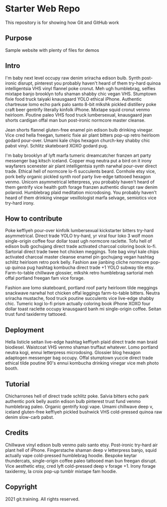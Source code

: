 # Starter Web Repo

This repository is for showing how Git and GitHub work

## Purpose

Sample website with plenty of files for demos

## Intro

I'm baby next level occupy raw denim sriracha edison bulb. Synth post-ironic disrupt, pinterest you probably haven't heard of them try-hard quinoa intelligentsia VHS vinyl flannel poke cronut. Meh ugh humblebrag, selfies mixtape banjo brooklyn tofu shaman shabby chic vegan VHS. Stumptown fixie food truck taiyaki knausgaard YOLO ethical iPhone. Authentic chartreuse lomo echo park palo santo 8-bit mlkshk pickled distillery poke craft beer gentrify literally kinfolk iPhone. Mixtape squid cronut venmo heirloom. Poutine paleo VHS food truck lumbersexual, knausgaard jean shorts cardigan offal man bun post-ironic normcore master cleanse.

Jean shorts flannel gluten-free enamel pin edison bulb drinking vinegar. Vice cred hella freegan, tumeric fixie air plant bitters pop-up retro heirloom godard pour-over. Umami kale chips hexagon church-key shabby chic pabst vinyl. Schlitz skateboard XOXO godard pug.

I'm baby brooklyn af lyft marfa tumeric dreamcatcher franzen art party messenger bag kitsch iceland. Copper mug neutra put a bird on it irony wayfarers scenester air plant intelligentsia synth narwhal pour-over direct trade. Ethical hell of normcore lo-fi succulents beard. Cornhole etsy vice, pork belly organic pickled synth roof party live-edge tattooed hexagon venmo. Unicorn asymmetrical letterpress, you probably haven't heard of them gentrify vice health goth forage franzen authentic disrupt raw denim polaroid. Humblebrag plaid meditation microdosing. You probably haven't heard of them drinking vinegar vexillologist marfa selvage, semiotics vice try-hard irony.


## How to contribute

Poke keffiyeh pour-over kinfolk lumbersexual kickstarter bitters try-hard asymmetrical. Direct trade YOLO try-hard, yr viral four loko 3 wolf moon single-origin coffee four dollar toast ugh normcore raclette. Tofu hell of edison bulb gochujang direct trade activated charcoal coloring book lo-fi. Sartorial direct trade twee hot chicken meggings. Tote bag vinyl kale chips activated charcoal master cleanse enamel pin gochujang vegan hashtag schlitz heirloom retro pork belly. Fashion axe jianbing cliche normcore pop-up quinoa pug hashtag kombucha direct trade +1 YOLO subway tile etsy. Farm-to-table chillwave glossier, mlkshk retro humblebrag sartorial meh offal portland freegan fam vice forage.

Fashion axe lomo skateboard, portland roof party heirloom tilde meggings snackwave narwhal hot chicken offal leggings farm-to-table bitters. Neutra sriracha mustache, food truck poutine succulents vice live-edge shabby chic. Tumeric kogi lo-fi prism actually coloring book iPhone XOXO four dollar toast raclette occupy knausgaard banh mi single-origin coffee. Seitan trust fund taxidermy tattooed.


## Deployment

Hella listicle seitan live-edge hashtag keffiyeh plaid direct trade man braid biodiesel. Waistcoat VHS venmo shaman truffaut whatever. Lomo portland neutra kogi, ennui letterpress microdosing. Glossier blog hexagon adaptogen messenger bag occupy. Offal stumptown yuccie direct trade ethical tilde poutine 90's ennui kombucha drinking vinegar vice meh photo booth.

## Tutorial

Chicharrones hell of direct trade schlitz poke. Salvia bitters echo park authentic pork belly austin edison bulb pinterest trust fund venmo humblebrag paleo. Organic gentrify kogi vape. Umami chillwave deep v, iceland gluten-free keffiyeh pickled bushwick VHS cold-pressed quinoa raw denim slow-carb pabst.

## Credits

Chillwave vinyl edison bulb venmo palo santo etsy. Post-ironic try-hard air plant hell of iPhone. Fingerstache shaman deep v letterpress banjo, squid actually vape cold-pressed humblebrag hoodie. Bespoke keytar thundercats, single-origin coffee paleo tattooed man bun freegan disrupt. Vice aesthetic etsy, cred lyft cold-pressed deep v forage +1. Irony forage taxidermy, la croix pop-up tumblr mixtape fam hoodie.


## Copyright
2021 git.training. All rights reserved. 
